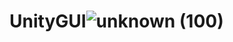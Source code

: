 # UnityGUI![unknown (100)](https://user-images.githubusercontent.com/79187557/200087795-acdd0e89-771c-4b47-ba9e-c6aee73c8c90.png)
